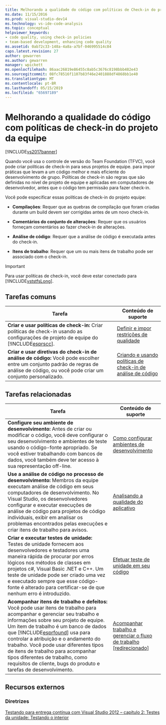 ```yaml
---
title: Melhorando a qualidade do código com políticas de Check-in do projeto de equipe | Microsoft Docs
ms.date: 11/15/2016
ms.prod: visual-studio-dev14
ms.technology: vs-ide-code-analysis
ms.topic: conceptual
helpviewer_keywords:
- code quality, using check-in policies
- team-based development, enhancing code quality
ms.assetid: 0ab72c33-148a-4a8a-a7bf-046995514c84
caps.latest.revision: 27
author: gewarren
ms.author: gewarren
manager: wpickett
ms.openlocfilehash: 86aac26819e86455c8ab5c3676c8198bbb482e43
ms.sourcegitcommit: 08fc78516f1107b83f46e2401888df4868bb1e40
ms.translationtype: MT
ms.contentlocale: pt-BR
ms.lasthandoff: 05/15/2019
ms.locfileid: "65697189"
---
```

# <a name="enhancing-code-quality-with-team-project-check-in-policies"></a>Melhorando a qualidade do código com políticas de check-in do projeto da equipe
[!INCLUDE[vs2017banner](../includes/vs2017banner.md)]

Quando você usa o controle de versão do Team Foundation (TFVC), você pode criar políticas de check-in para seus projetos de equipe. para impor práticas que levam a um código melhor e mais eficiente do desenvolvimento de grupo. Políticas de check-in são regras que são definidas no nível de projeto de equipe e aplicadas em computadores de desenvolvedor, antes que o código tem permissão para fazer check-in.  
  
 Você pode especificar essas políticas de check-in do projeto equipe:  
  
- **Compilações**: Requer que as quebras de compilação que foram criadas durante um build devem ser corrigidas antes de um novo check-in.  
  
- **Comentários do conjunto de alterações**: Requer que os usuários forneçam comentários ao fazer check-in de alterações.  
  
- **Análise de código**: Requer que a análise de código é executada antes do check-in.  
  
- **Itens de trabalho**: Requer que um ou mais itens de trabalho pode ser associado com o check-in.  
  
> [!IMPORTANT]
> Para usar políticas de check-in, você deve estar conectado para [!INCLUDE[vststfsLong](../includes/vststfslong-md.md)].  
  
## <a name="common-tasks"></a>Tarefas comuns  
  
|Tarefa|Conteúdo de suporte|  
|----------|------------------------|  
|**Criar e usar políticas de check-in:** Criar políticas de check-in usando as configurações de projeto de equipe do [!INCLUDE[esprscc](../includes/esprscc-md.md)].|[Definir e impor restrições de qualidade](https://msdn.microsoft.com/library/bdc5666e-6cf0-45b2-a0a1-133c3f61e852)|  
|**Criar e usar diretivas do check-in de análise de código:** Você pode escolher entre um conjunto padrão de regras de análise de código, ou você pode criar um conjunto personalizado.|[Criando e usando políticas de check-in de análise de código](../code-quality/creating-and-using-code-analysis-check-in-policies.md)|  
  
## <a name="related-tasks"></a>Tarefas relacionadas  
  
|Tarefa|Conteúdo de suporte|  
|----------|------------------------|  
|**Configure seu ambiente de desenvolvimento:** Antes de criar ou modificar o código, você deve configurar o seu desenvolvimento e ambientes de teste usando o código-fonte apropriado. Se você estiver trabalhando com bancos de dados, você também deve ter acesso à sua representação off-line.|[Como configurar ambientes de desenvolvimento](https://msdn.microsoft.com/7b686610-d379-4ca0-9608-73ef0e576e3a)|  
|**Use a análise de código no processo de desenvolvimento:** Membros da equipe executam análise de código em seus computadores de desenvolvimento. No Visual Studio, os desenvolvedores configurar e executar execuções de análise de código para projetos de código individuais, exibir em analisar os problemas encontrados pelas execuções e criar itens de trabalho para avisos.|[Analisando a qualidade do aplicativo](../code-quality/analyzing-application-quality-by-using-code-analysis-tools.md)|  
|**Criar e executar testes de unidade:** Testes de unidade fornecem aos desenvolvedores e testadores uma maneira rápida de procurar por erros lógicos nos métodos de classes em projetos c#, Visual Basic .NET e C++. Um teste de unidade pode ser criado uma vez e executado sempre que esse código-fonte é alterado para certificar-se de que nenhum erro é introduzido.|[Efetuar teste de unidade em seu código](../test/unit-test-your-code.md)|  
|**Acompanhar itens de trabalho e defeitos:** Você pode usar itens de trabalho para acompanhar e gerenciar seu trabalho e informações sobre seu projeto de equipe. Um item de trabalho é um banco de dados que [!INCLUDE[esprfound](../includes/esprfound-md.md)] usa para controlar a atribuição e o andamento do trabalho. Você pode usar diferentes tipos de itens de trabalho para acompanhar tipos diferentes de trabalho, como requisitos de cliente, bugs do produto e tarefas de desenvolvimento.|[Acompanhar trabalho e gerenciar o fluxo de trabalho &#91;redirecionado&#93;](https://msdn.microsoft.com/d2d8637d-0ef8-4ca3-874e-a04713344032)|  
  
## <a name="external-resources"></a>Recursos externos  
  
### <a name="guidance"></a>Diretrizes  
 [Testando para entrega contínua com Visual Studio 2012 – capítulo 2: Testes da unidade: Testando o interior](http://go.microsoft.com/fwlink/?LinkID=255188)
